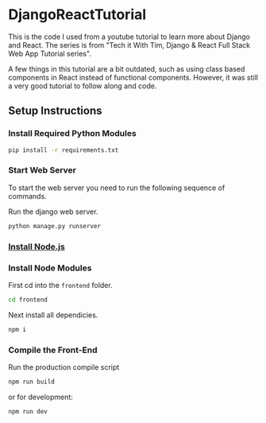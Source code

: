 # DjangoReactTutorial

This is the code I used from a youtube tutorial to learn more about Django and React. The series is from "Tech it With Tim, Django & React Full Stack Web App Tutorial series".

A few things in this tutorial are a bit outdated, such as using class based components in React instead of functional components. However, it was still a very good tutorial to follow along and code.

## Setup Instructions

### Install Required Python Modules

```bash
pip install -r requirements.txt
```
### Start Web Server

To start the web server you need to run the following sequence of commands.

Run the django web server.
```bash
python manage.py runserver
```

### [Install Node.js](https://nodejs.org/en/)

### Install Node Modules

First cd into the ```frontend``` folder.
```bash
cd frontend
```
Next install all dependicies.
```bash
npm i
```

### Compile the Front-End

Run the production compile script
```bash
npm run build
```
or for development:
```bash
npm run dev
```
